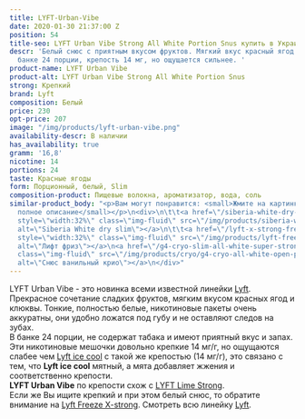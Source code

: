 ```yaml
---
title: LYFT-Urban-Vibe
date: 2020-01-30 21:37:00 Z
position: 54
title-seo: LYFT Urban Vibe Strong All White Portion Snus купить в Украине
descr: 'Белый снюс с приятным вкусом фруктов. Мягкий вкус красный ягод и клюквы. В
  банке 24 порции, крепость 14 мг, но ощущается сильнее. '
product-name: LYFT Urban Vibe
product-alt: LYFT Urban Vibe Strong All White Portion Snus
strong: Крепкий
brand: Lyft
composition: Белый
price: 230
opt-price: 207
image: "/img/products/lyft-urban-vibe.png"
availability-descr: В наличии
has_availability: true
gramm: '16,8'
nicotine: 14
portions: 24
taste: Красные ягоды
form: Порционный, белый, Slim
composition-product: Пищевые волокна, ароматизатор, вода, соль
similar-product_body: "<p>Вам могут понравится: <small>Жмите на картинки и читайте
  полное описание</small></p>\n<div>\n\t\t<a href=\"/siberia-white-dry-slim\"><img
  style=\"width:32%\" class=\"img-fluid\" src=\"/img/products/siberia-white-dry-slim/siberia-open-and-cryo.jpg\"
  alt=\"Siberia White dry slim\"></a>\n\t\t<a href=\"/lyft-x-strong-freeze-slim-white\"><img
  style=\"width:32%\" class=\"img-fluid\" src=\"/img/products/lyft-freeze/lyft-freeze-open.jpg\"
  alt=\"Лифт фриз\"></a>\n<a href=\"/g4-cryo-slim-all-white-super-strong\"><img style=\"width:32%\"
  class=\"img-fluid\" src=\"/img/products/cryo/g4-cryo-all-white-open-portion.jpg\"
  alt=\"Снюс ванильный крио\"></a>\n</div>"
---
```


LYFT Urban Vibe - это новинка всеми известной линейки [Lyft](/lyft).
Прекрасное сочетание сладких фруктов, мягким вкусом красных ягод и клюквы. 
Тонкие, полностью белые, никотиновые пакеты очень аккуратны, они удобно ложатся под губу и не оставляют следов на зубах.<br>
В банке 24 порции, не содержат табака и имеют приятный вкус и запах.<br>
Эти никотиновые мешочки довольно крепкие 14 мг/г, но ощущаются слабее чем [Lyft ice cool](/lyft-strong-ice-cool-mint-slim-all-white) с такой же крепостью (14 мг/г), это связано с тем, что **Lyft ice cool** мятный, а мята добавляет жжения и соответственно крепости.<br>
**LYFT Urban Vibe** по крепости схож с [LYFT Lime Strong](/lyft-strong-lime-slim-all-white).<br>
Если же Вы ищите крепкий и при этом белый снюс, то обратите внимание на [Lyft Freeze X-strong](/lyft-x-strong-freeze-slim-white).
Смотреть всю линейку [Lyft](/lyft). 